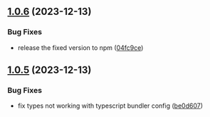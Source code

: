 ## [1.0.6](https://github.com/okikio/sharedworker/compare/v1.0.5...v1.0.6) (2023-12-13)


### Bug Fixes

* release the fixed version to npm ([04fc9ce](https://github.com/okikio/sharedworker/commit/04fc9ce02e086d94045e5ad2eaffc4ae35872875))

## [1.0.5](https://github.com/okikio/sharedworker/compare/v1.0.4...v1.0.5) (2023-12-13)


### Bug Fixes

* fix types not working with typescript bundler config ([be0d607](https://github.com/okikio/sharedworker/commit/be0d607bc338c507d31e41bf690657c024adbe79))
